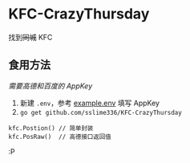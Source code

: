 # KFC-CrazyThursday

找到~~同城~~ KFC

## 食用方法

*需要高德和百度的 AppKey*

1. 新建 `.env`，参考 [example.env](example.env) 填写 AppKey
2. `go get github.com/sslime336/KFC-CrazyThursday`

```golang
kfc.Postion() // 简单封装
kfc.PosRaw()  // 高德接口返回值
```

:P
